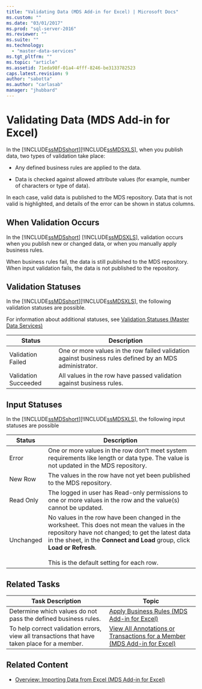 ```yaml
---
title: "Validating Data (MDS Add-in for Excel) | Microsoft Docs"
ms.custom: ""
ms.date: "03/01/2017"
ms.prod: "sql-server-2016"
ms.reviewer: ""
ms.suite: ""
ms.technology: 
  - "master-data-services"
ms.tgt_pltfrm: ""
ms.topic: "article"
ms.assetid: 71eda98f-01a4-4fff-8246-be3133782523
caps.latest.revision: 9
author: "sabotta"
ms.author: "carlasab"
manager: "jhubbard"
---
```

# Validating Data (MDS Add-in for Excel)
  In the [!INCLUDE[ssMDSshort](../../includes/ssmdsshort-md.md)][!INCLUDE[ssMDSXLS](../../includes/ssmdsxls-md.md)], when you publish data, two types of validation take place:  
  
-   Any defined business rules are applied to the data.  
  
-   Data is checked against allowed attribute values (for example, number of characters or type of data).  
  
 In each case, valid data is published to the MDS repository. Data that is not valid is highlighted, and details of the error can be shown in status columns.  
  
## When Validation Occurs  
 In the [!INCLUDE[ssMDSshort](../../includes/ssmdsshort-md.md)] [!INCLUDE[ssMDSXLS](../../includes/ssmdsxls-md.md)], validation occurs when you publish new or changed data, or when you manually apply business rules.  
  
 When business rules fail, the data is still published to the MDS repository. When input validation fails, the data is not published to the repository.  
  
## Validation Statuses  
 In the [!INCLUDE[ssMDSshort](../../includes/ssmdsshort-md.md)][!INCLUDE[ssMDSXLS](../../includes/ssmdsxls-md.md)], the following validation statuses are possible.  
  
 For information about additional statuses, see [Validation Statuses &#40;Master Data Services&#41;](../../master-data-services/validation-statuses-master-data-services.md)  
  
|Status|Description|  
|------------|-----------------|  
|Validation Failed|One or more values in the row failed validation against business rules defined by an MDS administrator.|  
|Validation Succeeded|All values in the row have passed validation against business rules.|  
  
## Input Statuses  
 In the [!INCLUDE[ssMDSshort](../../includes/ssmdsshort-md.md)][!INCLUDE[ssMDSXLS](../../includes/ssmdsxls-md.md)], the following input statuses are possible  
  
|Status|Description|  
|------------|-----------------|  
|Error|One or more values in the row don’t meet system requirements like length or data type. The value is not updated in the MDS repository.|  
|New Row|The values in the row have not yet been published to the MDS repository.|  
|Read Only|The logged in user has Read-only permissions to one or more values in the row and the value(s) cannot be updated.|  
|Unchanged|No values in the row have been changed in the worksheet. This does not mean the values in the repository have not changed; to get the latest data in the sheet, in the **Connect and Load** group, click **Load or Refresh**.<br /><br /> This is the default setting for each row.|  
  
## Related Tasks  
  
|Task Description|Topic|  
|----------------------|-----------|  
|Determine which values do not pass the defined business rules.|[Apply Business Rules &#40;MDS Add-in for Excel&#41;](../../master-data-services/microsoft-excel-add-in/apply-business-rules-mds-add-in-for-excel.md)|  
|To help correct validation errors, view all transactions that have taken place for a member.|[View All Annotations or Transactions for a Member &#40;MDS Add-in for Excel&#41;](../../master-data-services/microsoft-excel-add-in/view-all-annotations-or-transactions-for-a-member-mds-add-in-for-excel.md)|  
  
## Related Content  
  
-   [Overview: Importing Data from Excel &#40;MDS Add-in for Excel&#41;](../../master-data-services/microsoft-excel-add-in/overview-importing-data-from-excel-mds-add-in-for-excel.md)  
  
  